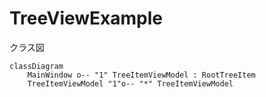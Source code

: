 # TreeViewExample

クラス図
```mermaid
classDiagram
    MainWindow o-- "1" TreeItemViewModel : RootTreeItem
    TreeItemViewModel "1"o-- "*" TreeItemViewModel
```